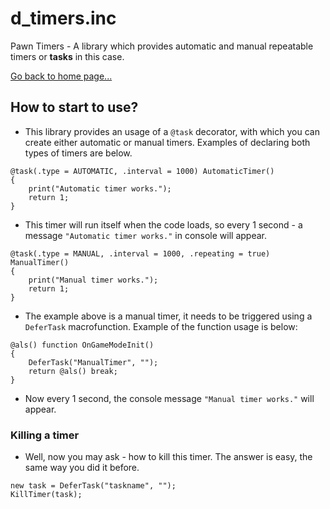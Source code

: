 # d_timers.inc
Pawn Timers - A library which provides automatic and manual repeatable timers or **tasks** in this case.

[Go back to home page...](README.md)

## How to start to use?

- This library provides an usage of a `@task` decorator, with which you can create either automatic or manual timers. Examples of declaring both types of timers are below.

```pawn
@task(.type = AUTOMATIC, .interval = 1000) AutomaticTimer()
{
    print("Automatic timer works.");
    return 1;
}
```

- This timer will run itself when the code loads, so every 1 second - a message `"Automatic timer works."` in console will appear.

```pawn
@task(.type = MANUAL, .interval = 1000, .repeating = true) ManualTimer()
{
    print("Manual timer works.");
    return 1;
}
```

- The example above is a manual timer, it needs to be triggered using a `DeferTask` macrofunction. Example of the function usage is below:

```pawn
@als() function OnGameModeInit()
{
    DeferTask("ManualTimer", "");
    return @als() break;
}
```

- Now every 1 second, the console message `"Manual timer works."` will appear.
### Killing a timer
- Well, now you may ask - how to kill this timer. The answer is easy, the same way you did it before.

```pawn
new task = DeferTask("taskname", "");
KillTimer(task);
```
